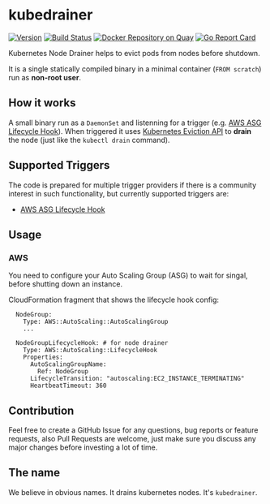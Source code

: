 # kubedrainer
[![Version](https://img.shields.io/badge/version-v0.0.6-brightgreen.svg)](https://github.com/VirtusLab/kubedrainer/releases/tag/v0.0.6)
[![Build Status](https://travis-ci.org/VirtusLab/kubedrainer.svg?branch=master)](https://travis-ci.org/VirtusLab/kubedrainer)
[![Docker Repository on Quay](https://quay.io/repository/VirtusLab/kubedrainer/status "Docker Repository on Quay")](https://quay.io/repository/VirtusLab/kubedrainer)
[![Go Report Card](https://goreportcard.com/badge/github.com/VirtusLab/kubedrainer)](https://goreportcard.com/report/github.com/VirtusLab/kubedrainer)

Kubernetes Node Drainer helps to evict pods from nodes before shutdown.

It is a single statically compiled binary in a minimal container (`FROM scratch`) run as **non-root user**.

## How it works
A small binary run as a `DaemonSet` and listenning for a trigger (e.g. [AWS ASG Lifecycle Hook](https://docs.aws.amazon.com/autoscaling/ec2/userguide/AutoScalingGroupLifecycle.html)).
When triggered it uses [Kubernetes Eviction API](https://kubernetes.io/docs/tasks/administer-cluster/safely-drain-node/#the-eviction-api) to **drain** the node (just like the `kubectl drain` command).

## Supported Triggers
The code is prepared for multiple trigger providers if there is a community interest in such functionality, but currently supported triggers are:

- [AWS ASG Lifecycle Hook](https://docs.aws.amazon.com/autoscaling/ec2/userguide/AutoScalingGroupLifecycle.html)

## Usage

### AWS
You need to configure your Auto Scaling Group (ASG) to wait for singal, before shutting down an instance.

CloudFormation fragment that shows the lifecycle hook config:
```
  NodeGroup:
    Type: AWS::AutoScaling::AutoScalingGroup
    ...

  NodeGroupLifecycleHook: # for node drainer
    Type: AWS::AutoScaling::LifecycleHook
    Properties:
      AutoScalingGroupName:
        Ref: NodeGroup
      LifecycleTransition: "autoscaling:EC2_INSTANCE_TERMINATING"
      HeartbeatTimeout: 360
 ```

## Contribution
Feel free to create a GitHub Issue for any questions, bug reports or feature requests, 
also Pull Requests are welcome, just make sure you discuss any major changes before investing a lot of time.

## The name

We believe in obvious names. It drains kubernetes nodes. It's `kubedrainer`.
